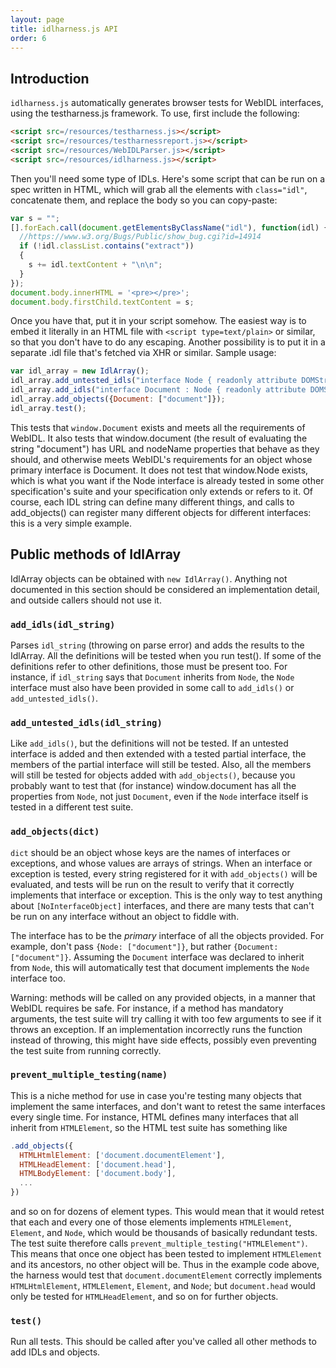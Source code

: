 ```yaml
---
layout: page
title: idlharness.js API
order: 6
---
```


## Introduction ##

`idlharness.js` automatically generates browser tests for WebIDL interfaces, using
the testharness.js framework.  To use, first include the following:

```html
<script src=/resources/testharness.js></script>
<script src=/resources/testharnessreport.js></script>
<script src=/resources/WebIDLParser.js></script>
<script src=/resources/idlharness.js></script>
```

Then you'll need some type of IDLs.  Here's some script that can be run on a
spec written in HTML, which will grab all the elements with `class="idl"`,
concatenate them, and replace the body so you can copy-paste:

```js
var s = "";
[].forEach.call(document.getElementsByClassName("idl"), function(idl) {
  //https://www.w3.org/Bugs/Public/show_bug.cgi?id=14914
  if (!idl.classList.contains("extract"))
  {
    s += idl.textContent + "\n\n";
  }
});
document.body.innerHTML = '<pre></pre>';
document.body.firstChild.textContent = s;
```

Once you have that, put it in your script somehow.  The easiest way is to
embed it literally in an HTML file with `<script type=text/plain>` or similar,
so that you don't have to do any escaping.  Another possibility is to put it
in a separate .idl file that's fetched via XHR or similar.  Sample usage:

```js
var idl_array = new IdlArray();
idl_array.add_untested_idls("interface Node { readonly attribute DOMString nodeName; };");
idl_array.add_idls("interface Document : Node { readonly attribute DOMString URL; };");
idl_array.add_objects({Document: ["document"]});
idl_array.test();
```

This tests that `window.Document` exists and meets all the requirements of
WebIDL.  It also tests that window.document (the result of evaluating the
string "document") has URL and nodeName properties that behave as they
should, and otherwise meets WebIDL's requirements for an object whose
primary interface is Document.  It does not test that window.Node exists,
which is what you want if the Node interface is already tested in some other
specification's suite and your specification only extends or refers to it.
Of course, each IDL string can define many different things, and calls to
add_objects() can register many different objects for different interfaces:
this is a very simple example.

## Public methods of IdlArray ##

IdlArray objects can be obtained with `new IdlArray()`.  Anything not
documented in this section should be considered an implementation detail,
and outside callers should not use it.

### `add_idls(idl_string)`
  Parses `idl_string` (throwing on parse error) and adds the results to the
  IdlArray.  All the definitions will be tested when you run test().  If
  some of the definitions refer to other definitions, those must be present
  too.  For instance, if `idl_string` says that `Document` inherits from `Node`,
  the `Node` interface must also have been provided in some call to `add_idls()`
  or `add_untested_idls()`.

### `add_untested_idls(idl_string)`
  Like `add_idls()`, but the definitions will not be tested.  If an untested
  interface is added and then extended with a tested partial interface, the
  members of the partial interface will still be tested.  Also, all the
  members will still be tested for objects added with `add_objects()`, because
  you probably want to test that (for instance) window.document has all the
  properties from `Node`, not just `Document`, even if the `Node` interface itself
  is tested in a different test suite.

### `add_objects(dict)`
  `dict` should be an object whose keys are the names of interfaces or
  exceptions, and whose values are arrays of strings.  When an interface or
  exception is tested, every string registered for it with `add_objects()`
  will be evaluated, and tests will be run on the result to verify that it
  correctly implements that interface or exception.  This is the only way to
  test anything about `[NoInterfaceObject]` interfaces, and there are many
  tests that can't be run on any interface without an object to fiddle with.

  The interface has to be the *primary* interface of all the objects
  provided.  For example, don't pass `{Node: ["document"]}`, but rather
  `{Document: ["document"]}`.  Assuming the `Document` interface was declared to
  inherit from `Node`, this will automatically test that document implements
  the `Node` interface too.

  Warning: methods will be called on any provided objects, in a manner that
  WebIDL requires be safe.  For instance, if a method has mandatory
  arguments, the test suite will try calling it with too few arguments to
  see if it throws an exception.  If an implementation incorrectly runs the
  function instead of throwing, this might have side effects, possibly even
  preventing the test suite from running correctly.

### `prevent_multiple_testing(name)`
  This is a niche method for use in case you're testing many objects that
  implement the same interfaces, and don't want to retest the same
  interfaces every single time.  For instance, HTML defines many interfaces
  that all inherit from `HTMLElement`, so the HTML test suite has something
  like

```js
.add_objects({
  HTMLHtmlElement: ['document.documentElement'],
  HTMLHeadElement: ['document.head'],
  HTMLBodyElement: ['document.body'],
  ...
})
```

  and so on for dozens of element types.  This would mean that it would
  retest that each and every one of those elements implements `HTMLElement`,
  `Element`, and `Node`, which would be thousands of basically redundant tests.
  The test suite therefore calls `prevent_multiple_testing("HTMLElement")`.
  This means that once one object has been tested to implement `HTMLElement`
  and its ancestors, no other object will be.  Thus in the example code
  above, the harness would test that `document.documentElement` correctly
  implements `HTMLHtmlElement`, `HTMLElement`, `Element`, and `Node`; but
  `document.head` would only be tested for `HTMLHeadElement`, and so on for
  further objects.

### `test()`
  Run all tests.  This should be called after you've called all other
  methods to add IDLs and objects.
